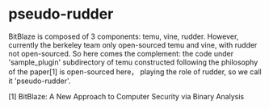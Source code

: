 # pseudo-rudder
BitBlaze is composed of 3 components: temu, vine, rudder. However, currently the berkeley team only open-sourced temu and vine, with rudder not open-sourced.
So here comes the complement: the code under 'sample_plugin' subdirectory of temu constructed following the philosophy of the paper[1] is open-sourced here， playing the role of rudder, so we call it 'pseudo-rudder'.

[1] BitBlaze: A New Approach to Computer Security via Binary Analysis
